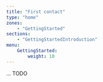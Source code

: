 ```yaml
---
title: "First contact"
type: "home"
zones:
    - "GettingStarted"
sections:
    - "GettingStartedIntroduction"
menu:
    GettingStarted:
        weight: 10
---
```


... TODO